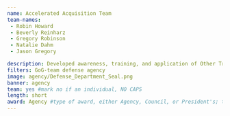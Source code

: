 ```yaml
---
name: Accelerated Acquisition Team
team-names: 
 - Robin Howard
 - Beverly Reinharz
 - Gregory Robinson
 - Natalie Dahm
 - Jason Gregory

description: Developed awareness, training, and application of Other Transaction Authorities tools to quickly provide material solutions to warfighters. Their work led to a 60% reduction in documentation and a six month reduction in delivering wargaming capability.
filters: GoG-team defense agency
image: agency/Defense_Department_Seal.png
banner: agency
team: yes #mark no if an individual, NO CAPS 
length: short
award: Agency #type of award, either Agency, Council, or President's; this is case sensitive so make sure to match the options listed exactly. This section generates the format of the card
---
```

